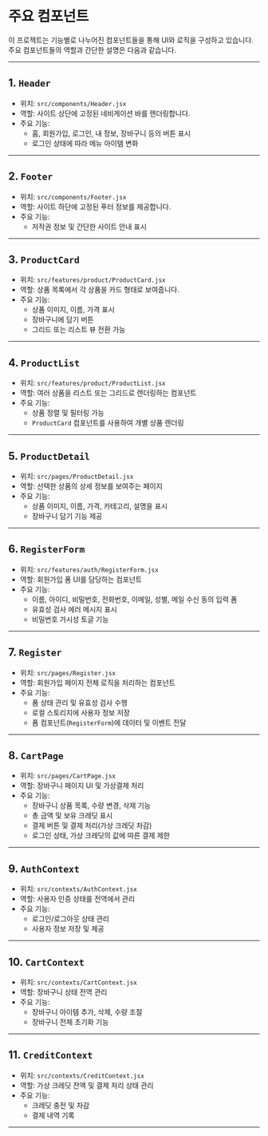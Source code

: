 # 주요 컴포넌트

이 프로젝트는 기능별로 나누어진 컴포넌트들을 통해 UI와 로직을 구성하고 있습니다. <br>주요 컴포넌트들의 역할과 간단한 설명은 다음과 같습니다.

---

## 1. `Header`

- 위치: `src/components/Header.jsx`
- 역할: 사이트 상단에 고정된 네비게이션 바를 렌더링합니다.
- 주요 기능:
  - 홈, 회원가입, 로그인, 내 정보, 장바구니 등의 버튼 표시
  - 로그인 상태에 따라 메뉴 아이템 변화

---

## 2. `Footer`

- 위치: `src/components/Footer.jsx`
- 역할: 사이트 하단에 고정된 푸터 정보를 제공합니다.
- 주요 기능:
  - 저작권 정보 및 간단한 사이트 안내 표시

---

## 3. `ProductCard`

- 위치: `src/features/product/ProductCard.jsx`
- 역할: 상품 목록에서 각 상품을 카드 형태로 보여줍니다.
- 주요 기능:
  - 상품 이미지, 이름, 가격 표시
  - 장바구니에 담기 버튼
  - 그리드 또는 리스트 뷰 전환 가능

---

## 4. `ProductList`

- 위치: `src/features/product/ProductList.jsx`
- 역할: 여러 상품을 리스트 또는 그리드로 렌더링하는 컴포넌트
- 주요 기능:
  - 상품 정렬 및 필터링 가능
  - `ProductCard` 컴포넌트를 사용하여 개별 상품 렌더링

---

## 5. `ProductDetail`

- 위치: `src/pages/ProductDetail.jsx`
- 역할: 선택한 상품의 상세 정보를 보여주는 페이지
- 주요 기능:
  - 상품 이미지, 이름, 가격, 카테고리, 설명을 표시
  - 장바구니 담기 기능 제공

---

## 6. `RegisterForm`

- 위치: `src/features/auth/RegisterForm.jsx`
- 역할: 회원가입 폼 UI를 담당하는 컴포넌트
- 주요 기능:
  - 이름, 아이디, 비밀번호, 전화번호, 이메일, 성별, 메일 수신 동의 입력 폼
  - 유효성 검사 에러 메시지 표시
  - 비밀번호 가시성 토글 기능

---

## 7. `Register`

- 위치: `src/pages/Register.jsx`
- 역할: 회원가입 페이지 전체 로직을 처리하는 컴포넌트
- 주요 기능:
  - 폼 상태 관리 및 유효성 검사 수행
  - 로컬 스토리지에 사용자 정보 저장
  - 폼 컴포넌트(`RegisterForm`)에 데이터 및 이벤트 전달

---

## 8. `CartPage`

- 위치: `src/pages/CartPage.jsx`
- 역할: 장바구니 페이지 UI 및 가상결제 처리
- 주요 기능:
  - 장바구니 상품 목록, 수량 변경, 삭제 기능
  - 총 금액 및 보유 크레딧 표시
  - 결제 버튼 및 결제 처리(가상 크레딧 차감)
  - 로그인 상태, 가상 크레딧의 값에 따른 결제 제한

---

## 9. `AuthContext`

- 위치: `src/contexts/AuthContext.jsx`
- 역할: 사용자 인증 상태를 전역에서 관리
- 주요 기능:
  - 로그인/로그아웃 상태 관리
  - 사용자 정보 저장 및 제공

---

## 10. `CartContext`

- 위치: `src/contexts/CartContext.jsx`
- 역할: 장바구니 상태 전역 관리
- 주요 기능:
  - 장바구니 아이템 추가, 삭제, 수량 조절
  - 장바구니 전체 초기화 기능

---

## 11. `CreditContext`

- 위치: `src/contexts/CreditContext.jsx`
- 역할: 가상 크레딧 잔액 및 결제 처리 상태 관리
- 주요 기능:
  - 크레딧 충전 및 차감
  - 결제 내역 기록

---

